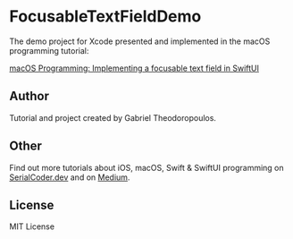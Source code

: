 # FocusableTextFieldDemo

The demo project for Xcode presented and implemented in the macOS programming tutorial:

[macOS Programming: Implementing a focusable text field in SwiftUI](https://serialcoder.dev/text-tutorials/macos-tutorials/macos-programming-implementing-a-focusable-text-field-in-swiftui/)

## Author

Tutorial and project created by Gabriel Theodoropoulos.

## Other

Find out more tutorials about iOS, macOS, Swift & SwiftUI programming on [SerialCoder.dev](https://serialcoder.dev) and on [Medium](http://gabth.medium.com/).

## License

MIT License
